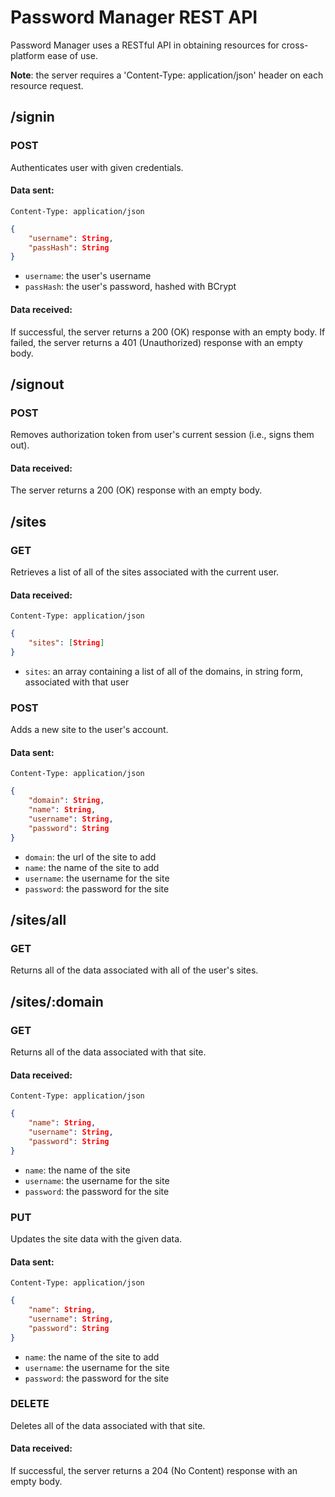 # Password Manager REST API
Password Manager uses a RESTful API in obtaining resources for cross-platform ease of use.

**Note**: the server requires a 'Content-Type: application/json' header on each resource request.


## /signin

### POST
Authenticates user with given credentials.

#### Data sent:
`Content-Type: application/json`
```json
{
    "username": String,
    "passHash": String
}
```

- `username`: the user's username
- `passHash`: the user's password, hashed with BCrypt

#### Data received:
If successful, the server returns a 200 (OK) response with an empty body. If failed, the server returns a 401 (Unauthorized) response with an empty body.

## /signout

### POST
Removes authorization token from user's current session (i.e., signs them out).

#### Data received:
The server returns a 200 (OK) response with an empty body.

## /sites

### GET
Retrieves a list of all of the sites associated with the current user.

#### Data received:
`Content-Type: application/json`
```json
{
    "sites": [String]
}
```

- `sites`: an array containing a list of all of the domains, in string form, associated with that user

### POST
Adds a new site to the user's account.

#### Data sent:
`Content-Type: application/json`
```json
{
    "domain": String,
    "name": String,
    "username": String,
    "password": String
}
```

- `domain`: the url of the site to add
- `name`: the name of the site to add
- `username`: the username for the site
- `password`: the password for the site

## /sites/all

### GET
Returns all of the data associated with all of the user's sites.

## /sites/:domain

### GET
Returns all of the data associated with that site.

#### Data received:
`Content-Type: application/json`
```json
{
    "name": String,
    "username": String,
    "password": String
}
```
- `name`: the name of the site
- `username`: the username for the site
- `password`: the password for the site


### PUT
Updates the site data with the given data.

#### Data sent:
`Content-Type: application/json`
```json
{
    "name": String,
    "username": String,
    "password": String
}
```

- `name`: the name of the site to add
- `username`: the username for the site
- `password`: the password for the site

### DELETE
Deletes all of the data associated with that site.

#### Data received:
If successful, the server returns a 204 (No Content) response with an empty body.

